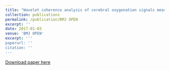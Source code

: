 ```yaml
---
title: "Wavelet coherence analysis of cerebral oxygenation signals measured by near-infrared spectroscopy in sailors: an exploratory, experimental study"
collection: publications
permalink: /publication/BMJ OPEN
excerpt: ''
date: 2017-01-03
venue: 'BMJ OPEN'
excerpt: '''
paperurl: ''
citation: ''
---
```


[Download paper here](https://bmjopen.bmj.com/content/6/11/e013357)
